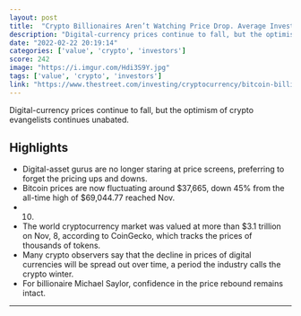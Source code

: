```yaml
---
layout: post
title:  "Crypto Billionaires Aren’t Watching Price Drop. Average Investors Are. \"I'm so bullish on crypto I haven't checked prices in weeks,\" posted Tyler Winklevoss on his Twitter account."
description: "Digital-currency prices continue to fall, but the optimism of crypto evangelists continues unabated."
date: "2022-02-22 20:19:14"
categories: ['value', 'crypto', 'investors']
score: 242
image: "https://i.imgur.com/Hdi3S9Y.jpg"
tags: ['value', 'crypto', 'investors']
link: "https://www.thestreet.com/investing/cryptocurrency/bitcoin-billionaires-ignore-price-drop-average-investors-dont"
---
```


Digital-currency prices continue to fall, but the optimism of crypto evangelists continues unabated.

## Highlights

- Digital-asset gurus are no longer staring at price screens, preferring to forget the pricing ups and downs.
- Bitcoin prices are now fluctuating around $37,665, down 45% from the all-time high of $69,044.77 reached Nov.
- 10.
- The world cryptocurrency market was valued at more than $3.1 trillion on Nov, 8, according to CoinGecko, which tracks the prices of thousands of tokens.
- Many crypto observers say that the decline in prices of digital currencies will be spread out over time, a period the industry calls the crypto winter.
- For billionaire Michael Saylor, confidence in the price rebound remains intact.

---
